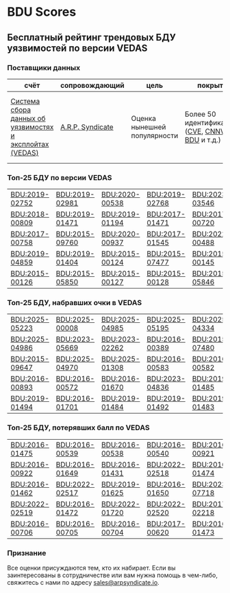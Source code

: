 
# BDU Scores
## Бесплатный рейтинг трендовых БДУ уязвимостей по версии VEDAS

### Поставщики данных
| счёт | cопровождающий | цель | покрытие | определение | частота |
| ----- | ---------- | ------- | -------- | ----------- | --------- |
| [Система сбора данных об уязвимостях и эксплойтах (VEDAS)](https://vedas.arpsyndicate.io) | [A.R.P. Syndicate](https://www.arpsyndicate.io) | Оценка нынешней популярности | Более 50 идентификаторов ([CVE](https://github.com/ARPSyndicate/cve-scores), [CNNVD](https://github.com/ARPSyndicate/cnnvd-scores), [BDU](https://github.com/ARPSyndicate/bdu-scores) и т.д.) | Аналитические данные с открытым исходным кодом (OSINT), полученные от [Exploit Observer](https://www.exploit.observer) | 6-8 часов |



<h3>Топ-25 БДУ по версии VEDAS</h3>

<table>
  <tr>
    <td><a href='https://vedas.arpsyndicate.io/?vuln=BDU:2019-02752'>BDU:2019-02752</a></td>
    <td><a href='https://vedas.arpsyndicate.io/?vuln=BDU:2019-02981'>BDU:2019-02981</a></td>
    <td><a href='https://vedas.arpsyndicate.io/?vuln=BDU:2020-00538'>BDU:2020-00538</a></td>
    <td><a href='https://vedas.arpsyndicate.io/?vuln=BDU:2019-02768'>BDU:2019-02768</a></td>
    <td><a href='https://vedas.arpsyndicate.io/?vuln=BDU:2023-03546'>BDU:2023-03546</a></td>
  </tr>
  <tr>
    <td><a href='https://vedas.arpsyndicate.io/?vuln=BDU:2018-00809'>BDU:2018-00809</a></td>
    <td><a href='https://vedas.arpsyndicate.io/?vuln=BDU:2019-01471'>BDU:2019-01471</a></td>
    <td><a href='https://vedas.arpsyndicate.io/?vuln=BDU:2019-01194'>BDU:2019-01194</a></td>
    <td><a href='https://vedas.arpsyndicate.io/?vuln=BDU:2017-01471'>BDU:2017-01471</a></td>
    <td><a href='https://vedas.arpsyndicate.io/?vuln=BDU:2017-00720'>BDU:2017-00720</a></td>
  </tr>
  <tr>
    <td><a href='https://vedas.arpsyndicate.io/?vuln=BDU:2017-00758'>BDU:2017-00758</a></td>
    <td><a href='https://vedas.arpsyndicate.io/?vuln=BDU:2015-09760'>BDU:2015-09760</a></td>
    <td><a href='https://vedas.arpsyndicate.io/?vuln=BDU:2020-00937'>BDU:2020-00937</a></td>
    <td><a href='https://vedas.arpsyndicate.io/?vuln=BDU:2017-01545'>BDU:2017-01545</a></td>
    <td><a href='https://vedas.arpsyndicate.io/?vuln=BDU:2022-00488'>BDU:2022-00488</a></td>
  </tr>
  <tr>
    <td><a href='https://vedas.arpsyndicate.io/?vuln=BDU:2019-04859'>BDU:2019-04859</a></td>
    <td><a href='https://vedas.arpsyndicate.io/?vuln=BDU:2019-01404'>BDU:2019-01404</a></td>
    <td><a href='https://vedas.arpsyndicate.io/?vuln=BDU:2015-00124'>BDU:2015-00124</a></td>
    <td><a href='https://vedas.arpsyndicate.io/?vuln=BDU:2015-07477'>BDU:2015-07477</a></td>
    <td><a href='https://vedas.arpsyndicate.io/?vuln=BDU:2015-00145'>BDU:2015-00145</a></td>
  </tr>
  <tr>
    <td><a href='https://vedas.arpsyndicate.io/?vuln=BDU:2015-00126'>BDU:2015-00126</a></td>
    <td><a href='https://vedas.arpsyndicate.io/?vuln=BDU:2015-05850'>BDU:2015-05850</a></td>
    <td><a href='https://vedas.arpsyndicate.io/?vuln=BDU:2015-00127'>BDU:2015-00127</a></td>
    <td><a href='https://vedas.arpsyndicate.io/?vuln=BDU:2015-00128'>BDU:2015-00128</a></td>
    <td><a href='https://vedas.arpsyndicate.io/?vuln=BDU:2015-05846'>BDU:2015-05846</a></td>
  </tr>
</table>


<h3>Топ-25 БДУ, набравших очки в VEDAS</h3>

<table>
  <tr>
    <td><a href='https://vedas.arpsyndicate.io/?vuln=BDU:2025-05223'>BDU:2025-05223</a></td>
    <td><a href='https://vedas.arpsyndicate.io/?vuln=BDU:2025-00008'>BDU:2025-00008</a></td>
    <td><a href='https://vedas.arpsyndicate.io/?vuln=BDU:2025-04985'>BDU:2025-04985</a></td>
    <td><a href='https://vedas.arpsyndicate.io/?vuln=BDU:2025-05195'>BDU:2025-05195</a></td>
    <td><a href='https://vedas.arpsyndicate.io/?vuln=BDU:2025-04334'>BDU:2025-04334</a></td>
  </tr>
  <tr>
    <td><a href='https://vedas.arpsyndicate.io/?vuln=BDU:2025-04986'>BDU:2025-04986</a></td>
    <td><a href='https://vedas.arpsyndicate.io/?vuln=BDU:2023-05669'>BDU:2023-05669</a></td>
    <td><a href='https://vedas.arpsyndicate.io/?vuln=BDU:2023-02262'>BDU:2023-02262</a></td>
    <td><a href='https://vedas.arpsyndicate.io/?vuln=BDU:2016-00389'>BDU:2016-00389</a></td>
    <td><a href='https://vedas.arpsyndicate.io/?vuln=BDU:2015-07480'>BDU:2015-07480</a></td>
  </tr>
  <tr>
    <td><a href='https://vedas.arpsyndicate.io/?vuln=BDU:2015-09647'>BDU:2015-09647</a></td>
    <td><a href='https://vedas.arpsyndicate.io/?vuln=BDU:2025-04970'>BDU:2025-04970</a></td>
    <td><a href='https://vedas.arpsyndicate.io/?vuln=BDU:2025-01308'>BDU:2025-01308</a></td>
    <td><a href='https://vedas.arpsyndicate.io/?vuln=BDU:2016-00583'>BDU:2016-00583</a></td>
    <td><a href='https://vedas.arpsyndicate.io/?vuln=BDU:2016-00582'>BDU:2016-00582</a></td>
  </tr>
  <tr>
    <td><a href='https://vedas.arpsyndicate.io/?vuln=BDU:2016-00893'>BDU:2016-00893</a></td>
    <td><a href='https://vedas.arpsyndicate.io/?vuln=BDU:2016-00572'>BDU:2016-00572</a></td>
    <td><a href='https://vedas.arpsyndicate.io/?vuln=BDU:2016-01670'>BDU:2016-01670</a></td>
    <td><a href='https://vedas.arpsyndicate.io/?vuln=BDU:2023-04836'>BDU:2023-04836</a></td>
    <td><a href='https://vedas.arpsyndicate.io/?vuln=BDU:2019-01485'>BDU:2019-01485</a></td>
  </tr>
  <tr>
    <td><a href='https://vedas.arpsyndicate.io/?vuln=BDU:2019-01494'>BDU:2019-01494</a></td>
    <td><a href='https://vedas.arpsyndicate.io/?vuln=BDU:2016-01701'>BDU:2016-01701</a></td>
    <td><a href='https://vedas.arpsyndicate.io/?vuln=BDU:2019-01484'>BDU:2019-01484</a></td>
    <td><a href='https://vedas.arpsyndicate.io/?vuln=BDU:2019-01492'>BDU:2019-01492</a></td>
    <td><a href='https://vedas.arpsyndicate.io/?vuln=BDU:2019-01483'>BDU:2019-01483</a></td>
  </tr>
</table>


<h3>Топ-25 БДУ, потерявших балл по VEDAS</h3>

<table>
  <tr>
    <td><a href='https://vedas.arpsyndicate.io/?vuln=BDU:2016-01475'>BDU:2016-01475</a></td>
    <td><a href='https://vedas.arpsyndicate.io/?vuln=BDU:2016-00539'>BDU:2016-00539</a></td>
    <td><a href='https://vedas.arpsyndicate.io/?vuln=BDU:2016-00538'>BDU:2016-00538</a></td>
    <td><a href='https://vedas.arpsyndicate.io/?vuln=BDU:2016-00540'>BDU:2016-00540</a></td>
    <td><a href='https://vedas.arpsyndicate.io/?vuln=BDU:2016-00921'>BDU:2016-00921</a></td>
  </tr>
  <tr>
    <td><a href='https://vedas.arpsyndicate.io/?vuln=BDU:2016-00922'>BDU:2016-00922</a></td>
    <td><a href='https://vedas.arpsyndicate.io/?vuln=BDU:2016-01649'>BDU:2016-01649</a></td>
    <td><a href='https://vedas.arpsyndicate.io/?vuln=BDU:2016-01431'>BDU:2016-01431</a></td>
    <td><a href='https://vedas.arpsyndicate.io/?vuln=BDU:2022-02518'>BDU:2022-02518</a></td>
    <td><a href='https://vedas.arpsyndicate.io/?vuln=BDU:2016-01474'>BDU:2016-01474</a></td>
  </tr>
  <tr>
    <td><a href='https://vedas.arpsyndicate.io/?vuln=BDU:2016-01462'>BDU:2016-01462</a></td>
    <td><a href='https://vedas.arpsyndicate.io/?vuln=BDU:2022-02517'>BDU:2022-02517</a></td>
    <td><a href='https://vedas.arpsyndicate.io/?vuln=BDU:2019-01625'>BDU:2019-01625</a></td>
    <td><a href='https://vedas.arpsyndicate.io/?vuln=BDU:2016-01650'>BDU:2016-01650</a></td>
    <td><a href='https://vedas.arpsyndicate.io/?vuln=BDU:2023-07718'>BDU:2023-07718</a></td>
  </tr>
  <tr>
    <td><a href='https://vedas.arpsyndicate.io/?vuln=BDU:2022-02519'>BDU:2022-02519</a></td>
    <td><a href='https://vedas.arpsyndicate.io/?vuln=BDU:2016-01472'>BDU:2016-01472</a></td>
    <td><a href='https://vedas.arpsyndicate.io/?vuln=BDU:2022-01720'>BDU:2022-01720</a></td>
    <td><a href='https://vedas.arpsyndicate.io/?vuln=BDU:2022-02520'>BDU:2022-02520</a></td>
    <td><a href='https://vedas.arpsyndicate.io/?vuln=BDU:2017-02218'>BDU:2017-02218</a></td>
  </tr>
  <tr>
    <td><a href='https://vedas.arpsyndicate.io/?vuln=BDU:2016-00706'>BDU:2016-00706</a></td>
    <td><a href='https://vedas.arpsyndicate.io/?vuln=BDU:2016-00705'>BDU:2016-00705</a></td>
    <td><a href='https://vedas.arpsyndicate.io/?vuln=BDU:2016-00704'>BDU:2016-00704</a></td>
    <td><a href='https://vedas.arpsyndicate.io/?vuln=BDU:2017-00620'>BDU:2017-00620</a></td>
    <td><a href='https://vedas.arpsyndicate.io/?vuln=BDU:2016-01473'>BDU:2016-01473</a></td>
  </tr>
</table>


### Признание
Все оценки присуждаются тем, кто их набирает.
Если вы заинтересованы в сотрудничестве или вам нужна помощь в чем-либо, свяжитесь с нами по адресу [sales@arpsyndicate.io](mailto:sales@arpsyndicate.io).

